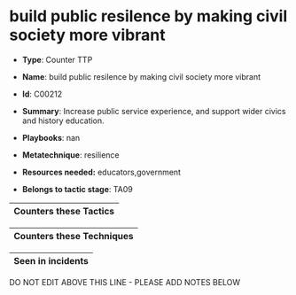 # build public resilence by making civil society more vibrant

* **Type**: Counter TTP

* **Name**: build public resilence by making civil society more vibrant

* **Id**: C00212

* **Summary**: Increase public service experience, and support wider civics and history education.

* **Playbooks**: nan

* **Metatechnique**: resilience

* **Resources needed:** educators,government

* **Belongs to tactic stage**: TA09


| Counters these Tactics |
| ---------------------- |



| Counters these Techniques |
| ------------------------- |



| Seen in incidents |
| ----------------- |


DO NOT EDIT ABOVE THIS LINE - PLEASE ADD NOTES BELOW